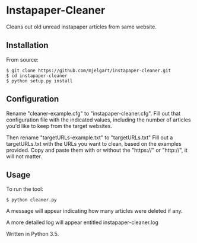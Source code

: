Instapaper-Cleaner
==================

Cleans out old unread instapaper articles from same website.

Installation
------------

From source: 

    $ git clone https://github.com/mjelgart/instapaper-cleaner.git
    $ cd instapaper-cleaner
    $ python setup.py install

Configuration 
-------------

Rename "cleaner-example.cfg" to "instapaper-cleaner.cfg".
Fill out that configuration file with the indicated values, including the number of articles you'd like to keep from the target websites.

Then rename "targetURLs-example.txt" to "targetURLs.txt"
Fill out a targetURLs.txt with the URLs you want to clean, based on the examples provided.
Copy and paste them with or without the "https://" or "http://", it will not matter. 

Usage
-----
To run the tool: 

    $ python cleaner.py

A message will appear indicating how many articles were deleted if any. 

A more detailed log will appear entitled instapaper-cleaner.log

Written in Python 3.5.

